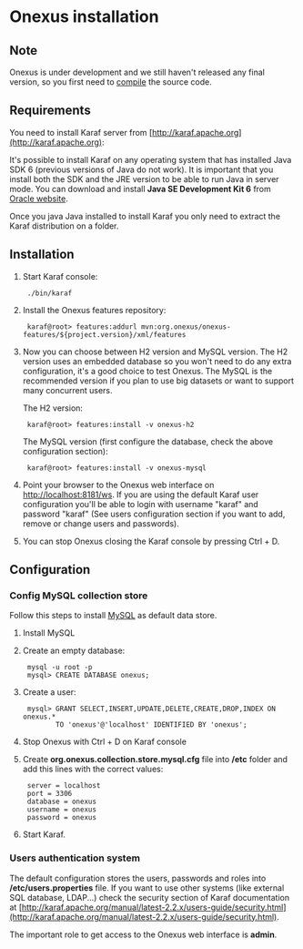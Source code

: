 # Onexus installation

## Note

Onexus is under development and we still haven't released any final
version, so you first need to [compile](compilation.html) the source
code.

## Requirements

You need to install Karaf server from [http://karaf.apache.org](http://karaf.apache.org):

It's possible to install Karaf on any
operating system that has installed Java SDK 6 (previous versions of
Java do not work). It is important that you install both the SDK and the
JRE version to be able to run Java in server mode. You can download and
install **Java SE Development Kit 6** from [Oracle website](http://www.oracle.com/technetwork/java/javasebusiness/downloads/java-archive-downloads-javase6-419409.html).

Once you java Java installed to install  Karaf you only need to extract the
Karaf distribution on a folder.

## Installation

1. Start Karaf console:

        ./bin/karaf

2. Install the Onexus features repository:

        karaf@root> features:addurl mvn:org.onexus/onexus-features/${project.version}/xml/features

3. Now you can choose between H2 version and MySQL version. The H2
   version uses an embedded database so you won't need to do any extra
   configuration, it's a good choice to test Onexus. The MySQL is the
   recommended version if you plan to use big datasets or want to
   support many concurrent users.

   The H2 version:

        karaf@root> features:install -v onexus-h2

   The MySQL version (first configure the database, check the above configuration section):

        karaf@root> features:install -v onexus-mysql

4. Point your browser to the Onexus web interface on
   [http://localhost:8181/ws](http://localhost:8181/ws).
   If you are using the default Karaf user configuration you'll be able to login
   with username "karaf" and password "karaf" (See users configuration section if you want to add,
   remove or change users and passwords).

5. You can stop Onexus closing the Karaf console by pressing Ctrl + D.

## Configuration

### Config MySQL collection store

Follow this steps to install [MySQL](http://www.mysql.com) as default
data store.

1. Install MySQL

2. Create an empty database:

        mysql -u root -p
        mysql> CREATE DATABASE onexus;

3. Create a user:

        mysql> GRANT SELECT,INSERT,UPDATE,DELETE,CREATE,DROP,INDEX ON onexus.*
               TO 'onexus'@'localhost' IDENTIFIED BY 'onexus';

4. Stop Onexus with Ctrl + D on Karaf console

5. Create **org.onexus.collection.store.mysql.cfg** file into **/etc** folder
   and add this lines with the correct values:

        server = localhost
        port = 3306
        database = onexus
        username = onexus
        password = onexus

6. Start Karaf.

### Users authentication system

The default configuration stores the users, passwords and roles into
**/etc/users.properties** file. If you want to use other systems (like
external SQL database, LDAP...) check the security section of Karaf
documentation at
[http://karaf.apache.org/manual/latest-2.2.x/users-guide/security.html](http://karaf.apache.org/manual/latest-2.2.x/users-guide/security.html).

The important role to get access to the Onexus web interface is **admin**.
